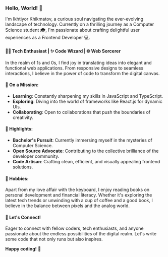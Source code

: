 ### Hello, World! 👋

I'm Ikhtiyor Khikmatov, a curious soul navigating the ever-evolving landscape of technology. Currently on a thrilling journey as a Computer Science student 🎓, I'm passionate about crafting delightful user experiences as a Frontend Developer 💻.

#### 👨‍💻 Tech Enthusiast | ✨ Code Wizard | 🌐 Web Sorcerer

In the realm of 1s and 0s, I find joy in translating ideas into elegant and functional web applications. From responsive designs to seamless interactions, I believe in the power of code to transform the digital canvas.

#### 🚀 On a Mission:

- **Learning**: Constantly sharpening my skills in JavaScript and TypeScript.
- **Exploring**: Diving into the world of frameworks like React.js for dynamic UIs.
- **Collaborating**: Open to collaborations that push the boundaries of creativity.

#### 🌟 Highlights:

- **Bachelor's Pursuit**: Currently immersing myself in the mysteries of Computer Science.
- **Open Source Advocate**: Contributing to the collective brilliance of the developer community.
- **Code Artisan**: Crafting clean, efficient, and visually appealing frontend solutions.

#### 🎸 Hobbies:

Apart from my love affair with the keyboard, I enjoy reading books on personal development and financial literacy. Whether it's exploring the latest tech trends or unwinding with a cup of coffee and a good book, I believe in the balance between pixels and the analog world.

#### 🌈 Let's Connect!

Eager to connect with fellow coders, tech enthusiasts, and anyone passionate about the endless possibilities of the digital realm. Let's write some code that not only runs but also inspires.

**Happy coding!** 🚀

